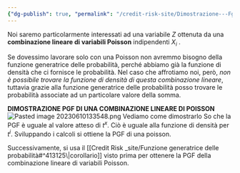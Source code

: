 ```yaml
---
{"dg-publish": true, "permalink": "/credit-risk-site/Dimostrazione---Fgp-per-una-variabile-Z-combinazione-lineare-di-Poisson/"}
---
```






Noi saremo particolarmente interessati ad una variabile $Z$ ottenuta da una **combinazione lineare di variabili Poisson** indipendenti $X_i$ .
<style> .container {font-family: sans-serif; text-align: center;} .button-wrapper button {z-index: 1;height: 40px; width: 100px; margin: 10px;padding: 5px;} .excalidraw .App-menu_top .buttonList { display: flex;} .excalidraw-wrapper { height: 800px; margin: 50px; position: relative;} :root[dir="ltr"] .excalidraw .layer-ui__wrapper .zen-mode-transition.App-menu_bottom--transition-left {transform: none;} </style><script src="https://cdn.jsdelivr.net/npm/react@17/umd/react.production.min.js"></script><script src="https://cdn.jsdelivr.net/npm/react-dom@17/umd/react-dom.production.min.js"></script><script type="text/javascript" src="https://cdn.jsdelivr.net/npm/@excalidraw/excalidraw@0/dist/excalidraw.production.min.js"></script><div id="Funzione_generatrice_delle_probabilità_di_una_poisson_2023-03-11_1904.55.excalidraw.md1"></div><script>(function(){const InitialData={"type":"excalidraw","version":2,"source":"https://excalidraw.com","elements":[{"id":"vdkeLQWniGxSJeSwIjM4Q","type":"image","x":-132.33810032343092,"y":-256.0427174764885,"width":288.91117158231447,"height":199.84270158673047,"angle":0,"strokeColor":"transparent","backgroundColor":"transparent","fillStyle":"hachure","strokeWidth":1,"strokeStyle":"solid","roughness":1,"opacity":100,"groupIds":[],"roundness":null,"seed":1246093905,"version":27,"versionNonce":2031382751,"isDeleted":false,"boundElements":null,"updated":1678557920777,"link":null,"locked":false,"status":"pending","fileId":"14f9a0e8745baf0a169a298a10b2936bdcad6e09","scale":[1,1]},{"id":"EjmaNcQ-M422nGVhx_nTc","type":"freedraw","x":-28.754367231086462,"y":-253.87820317118832,"width":213.86778454003183,"height":222.09341039041544,"angle":0,"strokeColor":"#5c940d","backgroundColor":"transparent","fillStyle":"hachure","strokeWidth":1,"strokeStyle":"solid","roughness":1,"opacity":100,"groupIds":[],"roundness":null,"seed":440997919,"version":167,"versionNonce":1940136575,"isDeleted":false,"boundElements":null,"updated":1678557937167,"link":null,"locked":false,"points":[[0,0],[0,5.757993092725172],[0,11.515951812039958],[0,18.096500615121414],[0,23.031903624079916],[0,30.435042510928042],[0,37.01555694059911],[0,39.48325844507838],[0.8225557103562551,45.24125153780355],[0.8225557103562551,46.06380724815983],[0.8225557103562551,47.708953042282786],[0.8225557103562551,49.35406446299538],[0.8225557103562551,50.99924463052872],[0.8225557103562551,54.28950184536424],[0.8225557103562551,58.402314770556075],[0.8225557103562551,63.33775215292496],[-0.8225557103563688,67.45059945152718],[-2.4677358778897087,74.8537039649649],[-2.4677358778897087,77.32140546944419],[-3.290291588245964,81.43425276804635],[-4.112847298602219,83.07936418875897],[-4.112847298602219,83.90195427252564],[-4.112847298602219,84.7245099828819],[-5.757958719314843,88.01480157112786],[-5.757958719314843,91.30505878596335],[-5.757958719314843,97.88560758904481],[-5.757958719314843,103.64356630835965],[-5.757958719314843,107.75641360696181],[-5.757958719314843,110.22411511144111],[-4.935334262137758,113.51440669968702],[-4.935334262137758,115.15955249380994],[-4.935334262137758,120.91751121312473],[-4.935334262137758,124.20780280137069],[-4.935334262137758,128.3206157265625],[-5.757958719314843,132.4334630251647],[-7.403138886848183,134.90116452964395],[-9.048181560739977,138.19145611788986],[-11.515986185450402,143.1268591268484],[-12.338541895806657,146.41711634168394],[-13.98365331651928,148.88481784616317],[-14.806209026875536,152.17510943440908],[-14.806209026875536,153.82025522853206],[-14.806209026875536,156.2879567330113],[-14.806209026875536,162.04591545232608],[-15.62883348405262,166.1587627509283],[-15.62883348405262,168.62646425540754],[-15.62883348405262,175.207013058489],[-15.62883348405262,180.14241606744753],[-13.98365331651928,184.2552633660497],[-11.515986185450402,185.90040916017267],[-11.515986185450402,186.72296487052898],[-10.693361728273317,187.54555495429565],[-9.870806017917062,187.54555495429565],[-8.225694597204438,188.3681106646519],[-1.6451114207126238,190.83581216913115],[5.757958719314729,192.48095796325413],[17.27394490476513,194.1260693839667],[28.789862343394702,196.59380526185635],[36.1930699770636,196.59380526185635],[40.30591727566582,196.59380526185635],[45.241251537803464,196.59380526185635],[48.53154312604943,198.2389166825689],[56.757237723253866,199.8840624766919],[62.515196442568595,199.8840624766919],[69.91826658259606,200.70661818704815],[77.32147421626485,200.70661818704815],[87.19221148736119,200.70661818704815],[99.53075338316773,195.77121517808968],[113.51440669968702,185.077819076406],[123.38521271760396,178.4973046467349],[130.78835160445215,171.91675584365345],[135.72375461341062,167.80390854505123],[143.1268935002587,161.22335974196977],[148.88485221957353,155.46536664924463],[152.99769951817575,152.17510943440908],[158.75565823749048,148.06226213580686],[162.04594982573644,146.41711634168394],[162.8685055360927,144.7720049209713],[164.51361695680532,140.65915762236915],[164.51361695680532,135.72375461341062],[164.51361695680532,134.0786088192877],[165.33617266716158,133.25605310893138],[166.15879712433866,132.4334630251647],[167.80390854505117,129.96576152068548],[169.4490199657638,129.14320581032916],[176.0296031422556,128.3206157265625],[180.96500615121408,128.3206157265625],[187.54552058088518,128.3206157265625],[193.30354804702074,127.49806001620618],[195.77121517808962,125.03035851172694],[196.59377088844587,124.20780280137069],[197.41639534562296,122.56265700724771],[198.23895105597921,122.56265700724771],[198.23895105597921,119.2723654190018],[198.23895105597921,115.15955249380994],[198.23895105597921,111.86926090556403],[198.23895105597921,109.4015594010848],[198.23895105597921,105.28871210248258],[198.23895105597921,101.99845488764703],[198.23895105597921,97.06305187868855],[198.23895105597921,93.77276029044265],[195.77121517808962,86.36965577700488],[194.1261037573771,80.61166268427974],[191.6583678794874,74.8537039649649],[190.0132564587749,69.91830095600642],[187.54552058088518,64.16030786328125],[184.25529773946005,59.22493922773313],[179.31989473050157,53.46691176159757],[175.20704743189935,47.708953042282786],[170.27164442294088,42.773550033324284],[164.51361695680532,38.66070273472209],[157.11054681677797,33.72529972576359],[155.46536664924463,32.90270964199692],[154.64281093888826,32.90270964199692],[153.820255228532,32.90270964199692],[149.7074079299298,30.435042510928042],[144.7720049209713,27.96730663303842],[143.94944921061506,27.144750922682135],[143.1268935002587,27.144750922682135],[142.30426904308172,27.144750922682135],[140.6591576223691,23.031903624079916],[140.6591576223691,20.56420211960068],[140.6591576223691,18.919056325477698],[137.36886603412313,14.806209026875507],[132.43346302516466,10.693361728273288],[129.96579589409578,8.225660223794051],[125.85294859549356,5.757993092725172],[117.62725399828923,0],[109.4015594010848,-4.112847298602219],[100.3533090935241,-9.04825030756075],[92.12761449631967,-13.161097606162912],[85.54716881346928,-13.983653316519224],[81.43432151486707,-17.27394490476513],[76.49884975908788,-19.741646409244368],[75.6762940487315,-20.56420211960068],[73.20862691766274,-20.56420211960068],[66.62804374117081,-18.096500615121442],[60.047460564679,-15.628799110642206],[55.93461326607678,-14.806209026875479],[55.112057555720526,-14.806209026875479],[53.4669461350079,-14.806209026875479],[49.35409883640568,-14.806209026875479],[37.838112650955395,-14.806209026875479],[22.209347913723605,-17.27394490476513],[9.048250307560693,-21.386792203367293],[8.225694597204438,-21.386792203367293],[7.403138886848069,-21.386792203367293],[6.580514429671098,-20.56420211960068],[6.580514429671098,-18.919056325477698],[4.935403008958474,-18.096500615121442],[4.935403008958474,-15.628799110642206],[4.112847298602219,-14.806209026875479],[4.112847298602219,-13.161097606162912],[4.112847298602219,-12.3385418958066],[4.112847298602219,-11.515951812039987],[3.29029158824585,-11.515951812039987],[2.467667131068879,-10.69336172827326],[1.6451114207125102,-8.225694597204381],[1.6451114207125102,-7.403138886848126],[1.6451114207125102,-6.580514429671041],[1.6451114207125102,-5.757993092725144],[1.6451114207125102,-4.112847298602219],[1.6451114207125102,-1.6451457941229535],[1.6451114207125102,0.8225557103562835],[0,0]],"pressures":[],"simulatePressure":true,"lastCommittedPoint":[1.6451114207125102,0.8225557103562835]},{"id":"YjHSojsygji5zuVx4kJ7m","type":"arrow","x":107.79194309268041,"y":-238.24940406054614,"width":56.757237723253866,"height":70.74089103977312,"angle":0,"strokeColor":"#5c940d","backgroundColor":"transparent","fillStyle":"hachure","strokeWidth":1,"strokeStyle":"solid","roughness":0,"opacity":100,"groupIds":[],"roundness":{"type":2},"seed":1212224191,"version":67,"versionNonce":1981383281,"isDeleted":false,"boundElements":null,"updated":1678558057234,"link":null,"locked":false,"points":[[0,0],[5.757958719314843,-66.6280437411709],[56.757237723253866,-70.74089103977312]],"lastCommittedPoint":null,"startBinding":null,"endBinding":{"elementId":"t1pJ2TYBFL_2tgGcd9Mte","focus":0.4401877596164126,"gap":5.73441376580945},"startArrowhead":null,"endArrowhead":"arrow"},{"id":"t1pJ2TYBFL_2tgGcd9Mte","type":"image","x":170.28359458174373,"y":-329.05972501664866,"width":385,"height":39,"angle":0,"strokeColor":"transparent","backgroundColor":"transparent","fillStyle":"hachure","strokeWidth":1,"strokeStyle":"solid","roughness":0,"opacity":100,"groupIds":[],"roundness":null,"seed":680611409,"version":30,"versionNonce":873126175,"isDeleted":false,"boundElements":[{"id":"YjHSojsygji5zuVx4kJ7m","type":"arrow"}],"updated":1678558057234,"link":null,"locked":false,"status":"pending","fileId":"98cca9a05754539e0d80624969f393fb0e396926","scale":[1,1]},{"type":"image","version":54,"versionNonce":107545713,"isDeleted":true,"id":"_u94wHwOD8pQrd7uyec-p","fillStyle":"hachure","strokeWidth":1,"strokeStyle":"solid","roughness":1,"opacity":100,"angle":0,"x":174.9916282085851,"y":-319.24859532079927,"strokeColor":"transparent","backgroundColor":"transparent","width":375,"height":40,"seed":1770951313,"groupIds":[],"roundness":null,"boundElements":[{"id":"YjHSojsygji5zuVx4kJ7m","type":"arrow"}],"updated":1678557950462,"link":null,"locked":false,"status":"pending","fileId":"fb53f1d60e49cdc024f356dfecf65d210ebce83b","scale":[1,1]}],"appState":{"theme":"light","viewBackgroundColor":"#ffffff","currentItemStrokeColor":"#5c940d","currentItemBackgroundColor":"transparent","currentItemFillStyle":"hachure","currentItemStrokeWidth":1,"currentItemStrokeStyle":"solid","currentItemRoughness":0,"currentItemOpacity":100,"currentItemFontFamily":1,"currentItemFontSize":20,"currentItemTextAlign":"left","currentItemStartArrowhead":null,"currentItemEndArrowhead":"arrow","scrollX":717.0897214170411,"scrollY":440.66545491247757,"zoom":{"value":0.8878251470832613},"currentItemRoundness":"round","gridSize":null,"colorPalette":{}},"files":{}};InitialData.scrollToContent=true;App=()=>{const e=React.useRef(null),t=React.useRef(null),[n,i]=React.useState({width:void 0,height:void 0});return React.useEffect(()=>{i({width:t.current.getBoundingClientRect().width,height:t.current.getBoundingClientRect().height});const e=()=>{i({width:t.current.getBoundingClientRect().width,height:t.current.getBoundingClientRect().height})};return window.addEventListener("resize",e),()=>window.removeEventListener("resize",e)},[t]),React.createElement(React.Fragment,null,React.createElement("div",{className:"excalidraw-wrapper",ref:t},React.createElement(ExcalidrawLib.Excalidraw,{ref:e,width:n.width,height:n.height,initialData:InitialData,viewModeEnabled:!0,zenModeEnabled:!0,gridModeEnabled:!1})))},excalidrawWrapper=document.getElementById("Funzione_generatrice_delle_probabilità_di_una_poisson_2023-03-11_1904.55.excalidraw.md1");ReactDOM.render(React.createElement(App),excalidrawWrapper);})();</script>

Se dovessimo lavorare solo con una Poisson non avremmo bisogno della funzione generatrice delle probabilità, perché abbiamo già la funzione di densità che ci fornisce le probabilità.
Nel caso che affrotiamo noi, però, *non è possibile trovare la funzione di densità di questa combinazione lineare*, tuttavia grazie alla funzione generatrice delle probabilità posso trovare le probabilità associate ad un particolare valore della somma.

**DIMOSTRAZIONE PGF DI UNA COMBINAZIONE LINEARE DI POISSON**
![Pasted image 20230610133548.png](/img/user/Credit%20Risk%20_site/allegati/Pasted%20image%2020230610133548.png)
Vediamo come dimostrarlo
So che la PGF è uguale al valore atteso di $t^x$. Ciò è uguale alla funzione di densità per $t^i$.
Sviluppando i calcoli si ottiene la PGF di una poisson.
<div id="Funzione_generatrice_delle_probabilità_di_una_poisson_2023-03-11_1909.07.excalidraw.md2"></div><script>(function(){const InitialData={"type":"excalidraw","version":2,"source":"https://excalidraw.com","elements":[{"type":"image","version":51,"versionNonce":826818431,"isDeleted":false,"id":"KzR7zBhkz-MMYEXpR6CyF","fillStyle":"hachure","strokeWidth":1,"strokeStyle":"solid","roughness":1,"opacity":100,"angle":0,"x":-307.6961838703417,"y":-145.47649326082876,"strokeColor":"transparent","backgroundColor":"transparent","width":735,"height":205,"seed":1353735487,"groupIds":[],"roundness":null,"boundElements":[],"updated":1678558304682,"link":null,"locked":false,"status":"pending","fileId":"c2c8debbea9c8cbf0069072f3cbff1a075635dd6","scale":[1,1]},{"type":"arrow","version":114,"versionNonce":1063776671,"isDeleted":false,"id":"6AQuZwHzhWANMx-qusdgb","fillStyle":"hachure","strokeWidth":1,"strokeStyle":"solid","roughness":1,"opacity":100,"angle":0,"x":-102.15982149398394,"y":-122.84051852736454,"strokeColor":"#087f5b","backgroundColor":"transparent","width":95.18790033144933,"height":55.13096658808038,"seed":368884721,"groupIds":[],"roundness":{"type":2},"boundElements":[],"updated":1678558426462,"link":null,"locked":false,"startBinding":null,"endBinding":null,"lastCommittedPoint":null,"startArrowhead":null,"endArrowhead":"arrow","points":[[0,0],[-85.78316855506642,-37.19271384491674],[-95.18790033144933,17.938252743163645]]},{"id":"1T36aQ-R52EqnOXLF6lRk","type":"image","x":-514.0683363876522,"y":-137.37449851535143,"width":287.05368326589405,"height":106.99273649001503,"angle":0,"strokeColor":"transparent","backgroundColor":"transparent","fillStyle":"hachure","strokeWidth":1,"strokeStyle":"solid","roughness":1,"opacity":100,"groupIds":[],"roundness":null,"seed":1021913407,"version":164,"versionNonce":1082178513,"isDeleted":false,"boundElements":[],"updated":1678558426462,"link":null,"locked":false,"status":"pending","fileId":"41ecb9fe132550dd8f99c7371dd64005a5a1e88a","scale":[1,1]},{"id":"-vNDgPvSlp1qbXreQ2yoK","type":"ellipse","x":-115.95310507754522,"y":-137.64749620319606,"width":74.74803251378677,"height":98.37520823759189,"angle":0,"strokeColor":"#d9480f","backgroundColor":"transparent","fillStyle":"hachure","strokeWidth":1,"strokeStyle":"solid","roughness":1,"opacity":100,"groupIds":[],"roundness":{"type":2},"seed":295234527,"version":83,"versionNonce":1846571089,"isDeleted":false,"boundElements":null,"updated":1678558406963,"link":null,"locked":false},{"id":"RRiP3ABi-ANZ-xybdmUz8","type":"rectangle","x":-109.93888029583565,"y":-123.83062680406925,"width":38.23321174172793,"height":29.64145436006433,"angle":0,"strokeColor":"#087f5b","backgroundColor":"transparent","fillStyle":"hachure","strokeWidth":1,"strokeStyle":"solid","roughness":0,"opacity":100,"groupIds":[],"roundness":{"type":3},"seed":411114417,"version":42,"versionNonce":1176796561,"isDeleted":false,"boundElements":null,"updated":1678558421121,"link":null,"locked":false},{"id":"WAUgh_n67cfgD7ndFv0tL","type":"rectangle","x":-21.873658845927594,"y":-104.06966919837072,"width":42.958625344669144,"height":34.3669038660386,"angle":0,"strokeColor":"#087f5b","backgroundColor":"transparent","fillStyle":"hachure","strokeWidth":1,"strokeStyle":"solid","roughness":0,"opacity":100,"groupIds":[],"roundness":{"type":3},"seed":1769675185,"version":29,"versionNonce":1444782065,"isDeleted":false,"boundElements":null,"updated":1678558432604,"link":null,"locked":false},{"id":"VAjmHqWebpdYPnYEtKw7Q","type":"rectangle","x":273.4626089619768,"y":-110.87289903522736,"width":97.08646886488964,"height":53.268719841452196,"angle":0,"strokeColor":"#c92a2a","backgroundColor":"transparent","fillStyle":"hachure","strokeWidth":4,"strokeStyle":"solid","roughness":2,"opacity":100,"groupIds":[],"roundness":{"type":3},"seed":1778267441,"version":43,"versionNonce":1678750303,"isDeleted":false,"boundElements":null,"updated":1678558451151,"link":null,"locked":false}],"appState":{"theme":"light","viewBackgroundColor":"#ffffff","currentItemStrokeColor":"#c92a2a","currentItemBackgroundColor":"transparent","currentItemFillStyle":"hachure","currentItemStrokeWidth":4,"currentItemStrokeStyle":"solid","currentItemRoughness":2,"currentItemOpacity":100,"currentItemFontFamily":1,"currentItemFontSize":20,"currentItemTextAlign":"left","currentItemStartArrowhead":null,"currentItemEndArrowhead":"arrow","scrollX":332.60315911161,"scrollY":234.19772185375905,"zoom":{"value":1.7000000000000002},"currentItemRoundness":"round","gridSize":null,"colorPalette":{}},"files":{}};InitialData.scrollToContent=true;App=()=>{const e=React.useRef(null),t=React.useRef(null),[n,i]=React.useState({width:void 0,height:void 0});return React.useEffect(()=>{i({width:t.current.getBoundingClientRect().width,height:t.current.getBoundingClientRect().height});const e=()=>{i({width:t.current.getBoundingClientRect().width,height:t.current.getBoundingClientRect().height})};return window.addEventListener("resize",e),()=>window.removeEventListener("resize",e)},[t]),React.createElement(React.Fragment,null,React.createElement("div",{className:"excalidraw-wrapper",ref:t},React.createElement(ExcalidrawLib.Excalidraw,{ref:e,width:n.width,height:n.height,initialData:InitialData,viewModeEnabled:!0,zenModeEnabled:!0,gridModeEnabled:!1})))},excalidrawWrapper=document.getElementById("Funzione_generatrice_delle_probabilità_di_una_poisson_2023-03-11_1909.07.excalidraw.md2");ReactDOM.render(React.createElement(App),excalidrawWrapper);})();</script>
Successivamente, si usa il [[Credit Risk _site/Funzione generatrice delle probabilità#^413125\|corollario]] visto prima per ottenere la PGF della combinazione lineare di variabili Poisson.
<div id="Funzione_generatrice_delle_probabilità_di_una_poisson_2023-03-11_1918.22.excalidraw.md3"></div><script>(function(){const InitialData={"type":"excalidraw","version":2,"source":"https://excalidraw.com","elements":[{"id":"rvcFjKFsMgaSZB8X2ENk0","type":"image","x":-421.63673863645454,"y":-192.62487030029297,"width":1010.1639344262295,"height":312,"angle":0,"strokeColor":"transparent","backgroundColor":"transparent","fillStyle":"hachure","strokeWidth":1,"strokeStyle":"solid","roughness":1,"opacity":100,"groupIds":[],"roundness":null,"seed":1967656575,"version":45,"versionNonce":268055089,"isDeleted":false,"boundElements":null,"updated":1678558704884,"link":null,"locked":false,"status":"pending","fileId":"41d41ee70e642326898d6da3aa33a9725d187501","scale":[1,1]},{"id":"MusJqez7cEvUjGpViUU0w","type":"arrow","x":-47.206871032714844,"y":109.53882598876953,"width":0,"height":78.87200927734375,"angle":0,"strokeColor":"#d9480f","backgroundColor":"transparent","fillStyle":"hachure","strokeWidth":1,"strokeStyle":"solid","roughness":1,"opacity":100,"groupIds":[],"roundness":{"type":2},"seed":1261880337,"version":42,"versionNonce":508908145,"isDeleted":false,"boundElements":null,"updated":1678558725445,"link":null,"locked":false,"points":[[0,0],[0,78.87200927734375]],"lastCommittedPoint":[0,78.87200927734375],"startBinding":null,"endBinding":{"elementId":"zSgyIMzO","focus":-0.05359012668081206,"gap":1},"startArrowhead":null,"endArrowhead":"arrow"},{"id":"zSgyIMzO","type":"text","x":-93.21553802490234,"y":189.14970919960425,"width":98,"height":17,"angle":0,"strokeColor":"#d9480f","backgroundColor":"transparent","fillStyle":"hachure","strokeWidth":1,"strokeStyle":"solid","roughness":1,"opacity":100,"groupIds":[],"roundness":null,"seed":241200127,"version":78,"versionNonce":439617823,"isDeleted":false,"boundElements":[{"id":"MusJqez7cEvUjGpViUU0w","type":"arrow"}],"updated":1678558725445,"link":null,"locked":false,"text":"Per il corollario","rawText":"Per il corollario","fontSize":12.79312936883224,"fontFamily":1,"textAlign":"left","verticalAlign":"top","baseline":12,"containerId":null,"originalText":"Per il corollario"},{"id":"g1bq4osLc-a6a5fAa5c-u","type":"ellipse","x":63.798255920410156,"y":38.70001983642578,"width":89.09619140625,"height":56.23284912109375,"angle":0,"strokeColor":"#d9480f","backgroundColor":"transparent","fillStyle":"hachure","strokeWidth":1,"strokeStyle":"solid","roughness":1,"opacity":100,"groupIds":[],"roundness":{"type":2},"seed":2050198847,"version":49,"versionNonce":376645425,"isDeleted":false,"boundElements":null,"updated":1678558733771,"link":null,"locked":false},{"type":"text","version":142,"versionNonce":565019313,"isDeleted":false,"id":"oRnUnfOT","fillStyle":"hachure","strokeWidth":1,"strokeStyle":"solid","roughness":1,"opacity":100,"angle":0,"x":33.468971252441406,"y":107.98177980121815,"strokeColor":"#d9480f","backgroundColor":"transparent","width":131,"height":17,"seed":1623791889,"groupIds":[],"roundness":null,"boundElements":null,"updated":1678558747851,"link":null,"locked":false,"fontSize":12.79312936883224,"fontFamily":1,"text":"PGF calcolata prima","rawText":"PGF calcolata prima","baseline":12,"textAlign":"left","verticalAlign":"top","containerId":null,"originalText":"PGF calcolata prima"},{"id":"T24YnfkiTtMcWWL4pgcuI","type":"rectangle","x":173.3427505493164,"y":38.70001983642578,"width":167.2379150390625,"height":61.344970703125,"angle":0,"strokeColor":"#c92a2a","backgroundColor":"transparent","fillStyle":"hachure","strokeWidth":4,"strokeStyle":"solid","roughness":2,"opacity":100,"groupIds":[],"roundness":{"type":3},"seed":1081921503,"version":47,"versionNonce":778035601,"isDeleted":false,"boundElements":null,"updated":1678558784630,"link":null,"locked":false}],"appState":{"theme":"light","viewBackgroundColor":"#ffffff","currentItemStrokeColor":"#c92a2a","currentItemBackgroundColor":"transparent","currentItemFillStyle":"hachure","currentItemStrokeWidth":4,"currentItemStrokeStyle":"solid","currentItemRoughness":2,"currentItemOpacity":100,"currentItemFontFamily":1,"currentItemFontSize":20,"currentItemTextAlign":"left","currentItemStartArrowhead":null,"currentItemEndArrowhead":"arrow","scrollX":667.0918579101562,"scrollY":312.6297607421875,"zoom":{"value":1},"currentItemRoundness":"round","gridSize":null,"colorPalette":{}},"files":{}};InitialData.scrollToContent=true;App=()=>{const e=React.useRef(null),t=React.useRef(null),[n,i]=React.useState({width:void 0,height:void 0});return React.useEffect(()=>{i({width:t.current.getBoundingClientRect().width,height:t.current.getBoundingClientRect().height});const e=()=>{i({width:t.current.getBoundingClientRect().width,height:t.current.getBoundingClientRect().height})};return window.addEventListener("resize",e),()=>window.removeEventListener("resize",e)},[t]),React.createElement(React.Fragment,null,React.createElement("div",{className:"excalidraw-wrapper",ref:t},React.createElement(ExcalidrawLib.Excalidraw,{ref:e,width:n.width,height:n.height,initialData:InitialData,viewModeEnabled:!0,zenModeEnabled:!0,gridModeEnabled:!1})))},excalidrawWrapper=document.getElementById("Funzione_generatrice_delle_probabilità_di_una_poisson_2023-03-11_1918.22.excalidraw.md3");ReactDOM.render(React.createElement(App),excalidrawWrapper);})();</script>